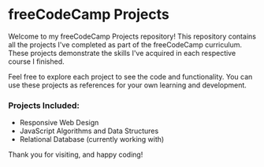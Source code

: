 # freeCodeCamp Projects 
Welcome to my freeCodeCamp Projects repository! This repository contains all the projects I've completed as part of the freeCodeCamp curriculum. These projects demonstrate the skills I've acquired in each respective course I finished.

Feel free to explore each project to see the code and functionality. You can use these projects as references for your own learning and development. 
### Projects Included: 
- Responsive Web Design
- JavaScript Algorithms and Data Structures
- Relational Database (currently working with)

Thank you for visiting, and happy coding!
